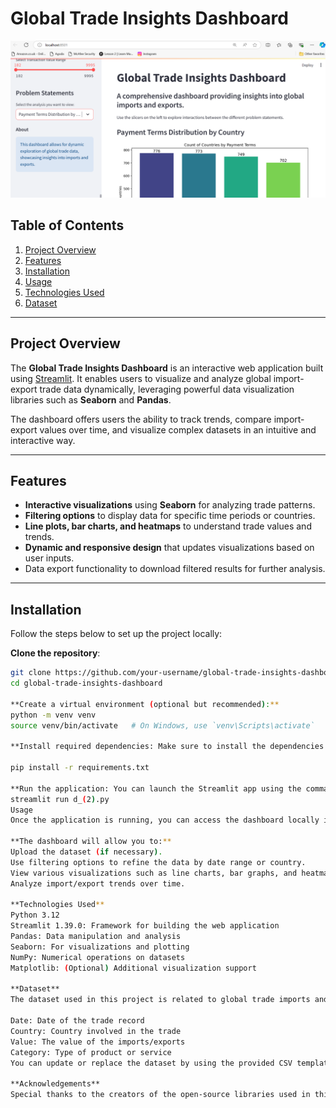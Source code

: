 # Global Trade Insights Dashboard

![Global Trade Insights Dashboard](Snipshot1.png)

## Table of Contents
1. [Project Overview](#project-overview)
2. [Features](#features)
3. [Installation](#installation)
4. [Usage](#usage)
5. [Technologies Used](#technologies-used)
6. [Dataset](#dataset)

---

## Project Overview

The **Global Trade Insights Dashboard** is an interactive web application built using [Streamlit](https://streamlit.io/). It enables users to visualize and analyze global import-export trade data dynamically, leveraging powerful data visualization libraries such as **Seaborn** and **Pandas**. 

The dashboard offers users the ability to track trends, compare import-export values over time, and visualize complex datasets in an intuitive and interactive way.

---

## Features

- **Interactive visualizations** using **Seaborn** for analyzing trade patterns.
- **Filtering options** to display data for specific time periods or countries.
- **Line plots, bar charts, and heatmaps** to understand trade values and trends.
- **Dynamic and responsive design** that updates visualizations based on user inputs.
- Data export functionality to download filtered results for further analysis.

---

## Installation

Follow the steps below to set up the project locally:

**Clone the repository**:
   ```bash
   git clone https://github.com/your-username/global-trade-insights-dashboard.git
   cd global-trade-insights-dashboard

**Create a virtual environment (optional but recommended):**
python -m venv venv
source venv/bin/activate   # On Windows, use `venv\Scripts\activate`

**Install required dependencies: Make sure to install the dependencies listed in requirements.txt.**

pip install -r requirements.txt

**Run the application: You can launch the Streamlit app using the command below:**
streamlit run d_(2).py
Usage
Once the application is running, you can access the dashboard locally in your browser at http://localhost:8501.

**The dashboard will allow you to:**
Upload the dataset (if necessary).
Use filtering options to refine the data by date range or country.
View various visualizations such as line charts, bar graphs, and heatmaps.
Analyze import/export trends over time.

**Technologies Used**
Python 3.12
Streamlit 1.39.0: Framework for building the web application
Pandas: Data manipulation and analysis
Seaborn: For visualizations and plotting
NumPy: Numerical operations on datasets
Matplotlib: (Optional) Additional visualization support

**Dataset**
The dataset used in this project is related to global trade imports and exports. It includes the following columns:

Date: Date of the trade record
Country: Country involved in the trade
Value: The value of the imports/exports
Category: Type of product or service
You can update or replace the dataset by using the provided CSV template Imports_Exports_Dataset.csv. Make sure the column names match the expected format.

**Acknowledgements**
Special thanks to the creators of the open-source libraries used in this project. Also, thank you to Streamlit for providing such an amazing platform for data visualization.

